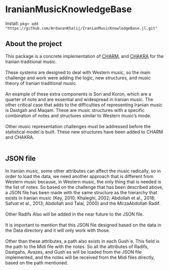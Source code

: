 # IranianMusicKnowledgeBase

 Install:
`pkg> add "https://github.com/ArdavanKhalij/IranianMusicKnowledgeBase.jl.git"`

## About the project

This package is a concrete implementation of [CHARM](https://github.com/nick-harley/Charm), and [CHAKRA](https://github.com/nick-harley/Chakra) for the Iranian traditional music.</br></br>
These systems are designed to deal with Western music, so the main challenge and work were adding the logic, new structures, and music theory of Iranian traditional music.</br></br>
An example of these extra components is Sori and Koron, which are a quarter of note and are essential and widespread in Iranian music. The other critical case that adds to the difficulties of representing Iranian music is Dastgah and Maqam. These are music structures with a specific combination of notes and structures similar to Western music’s mode. </br></br>
Other music representation challenges must be addressed before the statistical model is built. These new structures have been added to CHARM and CHAKRA.</br></br>

## JSON file

In Iranian music, some other attributes can affect the music radically, so in order to load the data, we need another approach that is different from Western music
because, in Western music, the only thing that is needed is the list of notes. So based on the challenge that has been described above, a JSON file has been made with
the same structure as the hierarchy that exists in Iranian music (Key, 2010; Khaleghi, 2002; Abdollah et al., 2018; Safvat et al., 2013; Abdollah and Talai, 2000) and the MirzaAbdollah Radif. </br></br>
Other Radifs Also will be added in the near future to the JSON file.</br></br>
It is important to mention that this JSON file designed based on the data in the Data directory and it will only work with those.</br></br>
Other than these attributes, a path also exists in each Gush´e. This field is the path to the Midi file with the notes. So all the attributes of Radifs, Dastgahs, Avazes, and Gush´es will be loaded from the JSON file implemented, and the notes will be received from the Midi files directly, based on the path mentioned.</br></br>
